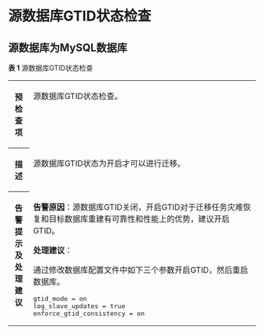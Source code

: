 # 源数据库GTID状态检查<a name="drs_11_0020"></a>

## 源数据库为MySQL数据库<a name="section629895911207"></a>

**表 1**  源数据库GTID状态检查

<a name="table1442354814017"></a>
<table><tbody><tr id="row1543984894010"><th class="firstcol" valign="top" width="8.459999999999999%" id="mcps1.2.3.1.1"><p id="p5439144814407"><a name="p5439144814407"></a><a name="p5439144814407"></a><strong id="b943904844016"><a name="b943904844016"></a><a name="b943904844016"></a>预检查项</strong></p>
</th>
<td class="cellrowborder" valign="top" width="91.53999999999999%" headers="mcps1.2.3.1.1 "><p id="p319214103234"><a name="p319214103234"></a><a name="p319214103234"></a><span class="keyword" id="keyword193922460382"><a name="keyword193922460382"></a><a name="keyword193922460382"></a>源数据库GTID状态</span>检查。</p>
</td>
</tr>
<tr id="row0454148134018"><th class="firstcol" valign="top" width="8.459999999999999%" id="mcps1.2.3.2.1"><p id="p1145414834016"><a name="p1145414834016"></a><a name="p1145414834016"></a><strong id="b154701348174013"><a name="b154701348174013"></a><a name="b154701348174013"></a>描述</strong></p>
</th>
<td class="cellrowborder" valign="top" width="91.53999999999999%" headers="mcps1.2.3.2.1 "><p id="p1247064818407"><a name="p1247064818407"></a><a name="p1247064818407"></a>源数据库GTID状态为开启才可以进行迁移。</p>
</td>
</tr>
<tr id="row7517104874012"><th class="firstcol" valign="top" width="8.459999999999999%" id="mcps1.2.3.3.1"><p id="p6485134834018"><a name="p6485134834018"></a><a name="p6485134834018"></a><strong id="b448554810404"><a name="b448554810404"></a><a name="b448554810404"></a>告警提示及处理建议</strong></p>
</th>
<td class="cellrowborder" valign="top" width="91.53999999999999%" headers="mcps1.2.3.3.1 "><p id="p2728453337"><a name="p2728453337"></a><a name="p2728453337"></a><strong id="b3733349123219"><a name="b3733349123219"></a><a name="b3733349123219"></a>告警原因</strong>：源数据库GTID关闭，开启GTID对于迁移任务灾难恢复和目标数据库重建有可靠性和性能上的优势，建议开启GTID。</p>
<p id="p13682195863313"><a name="p13682195863313"></a><a name="p13682195863313"></a><strong id="b1997314917341"><a name="b1997314917341"></a><a name="b1997314917341"></a>处理建议</strong>：</p>
<p id="p189451887427"><a name="p189451887427"></a><a name="p189451887427"></a>通过修改数据库配置文件中如下三个参数开启GTID，然后重启数据库。</p>
<pre class="codeblock" id="codeblock1299223964210"><a name="codeblock1299223964210"></a><a name="codeblock1299223964210"></a>gtid_mode = on
log_slave_updates = true
enforce_gtid_consistency = on</pre>
</td>
</tr>
</tbody>
</table>

